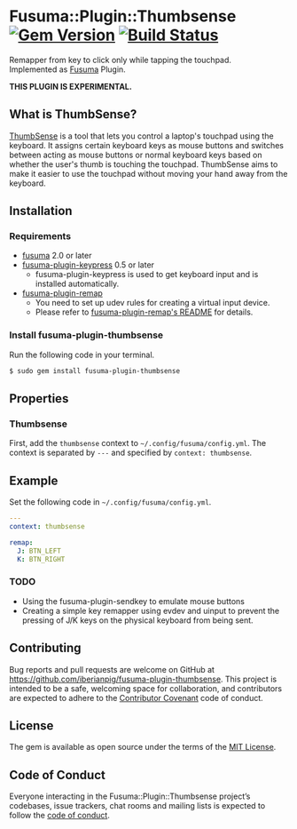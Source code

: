 # Fusuma::Plugin::Thumbsense [![Gem Version](https://badge.fury.io/rb/fusuma-plugin-thumbsense.svg)](https://badge.fury.io/rb/fusuma-plugin-thumbsense) [![Build Status](https://github.com/iberianpig/fusuma-plugin-thumbsense/actions/workflows/main.yml/badge.svg)](https://github.com/iberianpig/fusuma-plugin-thumbsense/actions/workflows/main.yml)

Remapper from key to click only while tapping the touchpad.  
Implemented as [Fusuma](https://github.com/iberianpig/fusuma) Plugin.

**THIS PLUGIN IS EXPERIMENTAL.**

## What is ThumbSense?
[ThumbSense](https://www2.sonycsl.co.jp/person/rekimoto/tsense/soft/index.html) is a tool that lets you control a laptop's touchpad using the keyboard. It assigns certain keyboard keys as mouse buttons and switches between acting as mouse buttons or normal keyboard keys based on whether the user's thumb is touching the touchpad. ThumbSense aims to make it easier to use the touchpad without moving your hand away from the keyboard.

## Installation

### Requirements

- [fusuma](https://github.com/iberianpig/fusuma#update)  2.0 or later
- [fusuma-plugin-keypress](https://github.com/iberianpig/fusuma-plugin-keypress) 0.5 or later
  - fusuma-plugin-keypress is used to get keyboard input and is installed automatically.
- [fusuma-plugin-remap](https://github.com/iberianpig/fusuma-plugin-remap)
  - You need to set up udev rules for creating a virtual input device.
  - Please refer to [fusuma-plugin-remap's README](https://github.com/iberianpig/fusuma-plugin-remap?tab=readme-ov-file#set-up-udev-rules) for details.

### Install fusuma-plugin-thumbsense

Run the following code in your terminal.

```sh
$ sudo gem install fusuma-plugin-thumbsense
```

## Properties

### Thumbsense

First, add the `thumbsense` context to `~/.config/fusuma/config.yml`.
The context is separated by `---` and specified by `context: thumbsense`.

## Example

Set the following code in `~/.config/fusuma/config.yml`.

```yaml
---
context: thumbsense

remap:
  J: BTN_LEFT
  K: BTN_RIGHT
```

### TODO

- Using the fusuma-plugin-sendkey to emulate mouse buttons
- Creating a simple key remapper using evdev and uinput to prevent the pressing of J/K keys on the physical keyboard from being sent.

## Contributing

Bug reports and pull requests are welcome on GitHub at https://github.com/iberianpig/fusuma-plugin-thumbsense. This project is intended to be a safe, welcoming space for collaboration, and contributors are expected to adhere to the [Contributor Covenant](http://contributor-covenant.org) code of conduct.

## License

The gem is available as open source under the terms of the [MIT License](https://opensource.org/licenses/MIT).

## Code of Conduct

Everyone interacting in the Fusuma::Plugin::Thumbsense project’s codebases, issue trackers, chat rooms and mailing lists is expected to follow the [code of conduct](https://github.com/iberianpig/fusuma-plugin-thumbsense/blob/master/CODE_OF_CONDUCT.md).
